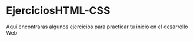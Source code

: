 # EjerciciosHTML-CSS
Aquí  encontraras algunos ejercicios para practicar tu inicio en el desarrollo Web
